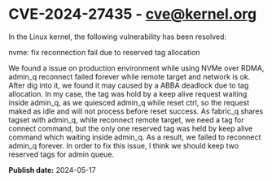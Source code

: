 # CVE-2024-27435 - cve@kernel.org

In the Linux kernel, the following vulnerability has been resolved:

nvme: fix reconnection fail due to reserved tag allocation

We found a issue on production environment while using NVMe over RDMA,
admin_q reconnect failed forever while remote target and network is ok.
After dig into it, we found it may caused by a ABBA deadlock due to tag
allocation. In my case, the tag was hold by a keep alive request
waiting inside admin_q, as we quiesced admin_q while reset ctrl, so the
request maked as idle and will not process before reset success. As
fabric_q shares tagset with admin_q, while reconnect remote target, we
need a tag for connect command, but the only one reserved tag was held
by keep alive command which waiting inside admin_q. As a result, we
failed to reconnect admin_q forever. In order to fix this issue, I
think we should keep two reserved tags for admin queue.

**Publish date:** 2024-05-17
